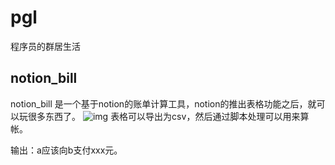 # pgl
程序员的群居生活



## notion_bill
notion_bill 是一个基于notion的账单计算工具，notion的推出表格功能之后，就可以玩很多东西了。
![img](http://ss1.sinaimg.cn/large/e61b4043gy1fufy1gafbvj218e08sdik.jpg)
表格可以导出为csv，然后通过脚本处理可以用来算帐。

输出：a应该向b支付xxx元。

## 

